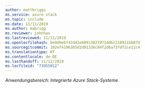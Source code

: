 ```yaml
---
author: mattbriggs
ms.service: azure-stack
ms.topic: include
ms.date: 11/11/2019
ms.author: mabrigg
ms.reviewer: johnhas
ms.lastreviewed: 11/11/2019
ms.openlocfilehash: be9d9ebf42d41e689138279724d6c218921bb87d
ms.sourcegitcommit: 102ef41963b5d2d91336c84f2d6af3fdf2ce11c4
ms.translationtype: HT
ms.contentlocale: de-DE
ms.lasthandoff: 11/12/2019
ms.locfileid: "73955812"
---
```

*Anwendungsbereich: Integrierte Azure Stack-Systeme.*